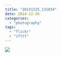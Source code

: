 ```yaml
---
title: "20141225_131834"
date: 2014-12-26
categories: 
  - "photography"
tags: 
  - "flickr"
  - "ifttt"
---
```


![](https://farm8.staticflickr.com/7488/15928497147_57f710b06e_b.jpg)
